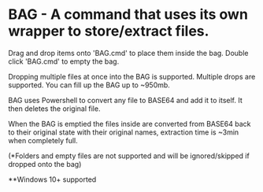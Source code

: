 # BAG - A command that uses its own wrapper to store/extract files.


Drag and drop items onto 'BAG.cmd' to place them inside the bag. Double click 'BAG.cmd' to empty the bag.

Dropping multiple files at once into the BAG is supported. Multiple drops are supported. You can fill up the BAG up to ~950mb.

BAG uses Powershell to convert any file to BASE64 and add it to itself. It then deletes the original file.

When the BAG is emptied the files inside are converted from BASE64 back to their original state with their original names, extraction time is ~3min when completely full.

(*Folders and empty files are not supported and will be ignored/skipped if dropped onto the bag)

**Windows 10+ supported
